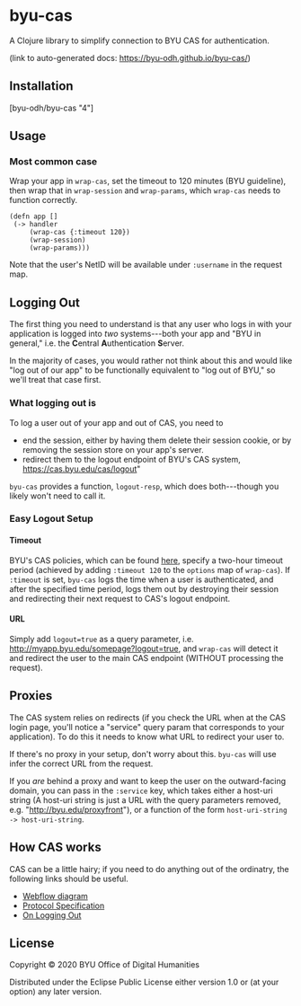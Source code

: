 # byu-cas

A Clojure library to simplify connection to BYU CAS for authentication.

(link to auto-generated docs: https://byu-odh.github.io/byu-cas/)

## Installation 
[byu-odh/byu-cas "4"]


## Usage

### Most common case
Wrap your app in `wrap-cas`, set the timeout to 120 minutes (BYU guideline), then wrap that in `wrap-session` and `wrap-params`, which `wrap-cas` needs to function correctly.

 ```
 (defn app []
  (-> handler
      (wrap-cas {:timeout 120})
      (wrap-session)
	  (wrap-params)))
 ```
Note that the user's NetID will be available under `:username` in the request map.

## Logging Out
The first thing you need to understand is that any user who logs in with your application is logged into *two* systems---both your app and "BYU in general," i.e. the **C**entral **A**uthentication **S**erver.  

In the majority of cases, you would rather not think about this and would like "log out of our app" to be functionally equivalent to "log out of BYU," so we'll treat that case first.

### What logging out is
To log a user out of your app and out of CAS, you need to 
 - end the session, either by having them delete their session cookie, or by removing the session store on your app's server.  
 - redirect them to the logout endpoint of BYU's CAS system, https://cas.byu.edu/cas/logout"
 
`byu-cas` provides a function, `logout-resp`, which does both---though you likely won't need to call it.

### Easy Logout Setup

#### Timeout

BYU's CAS policies, which can be found [here](https://it.byu.edu/nav_to.do?uri=%2Fkb_view.do%3Fsys_kb_id%3Deac4e9f90a0a3c0e4b937e7cc6b49811), specify a two-hour timeout period (achieved by adding `:timeout 120` to the `options` map of `wrap-cas`).  If `:timeout` is set, `byu-cas` logs the time when a user is authenticated, and after the specified time period, logs them out by destroying their session and redirecting their next request to CAS's logout endpoint.


#### URL
Simply add `logout=true` as a query parameter, i.e. http://myapp.byu.edu/somepage?logout=true, and `wrap-cas` will detect it and redirect the user to the main CAS endpoint (WITHOUT processing the request).


## Proxies
The CAS system relies on redirects (if you check the URL when at the CAS login page, you'll notice a "service" query param that corresponds to your application).  To do this it needs to know what URL to redirect your user to.

If there's no proxy in your setup, don't worry about this.  `byu-cas` will use infer the correct URL from the request.

If you *are* behind a proxy and want to keep the user on the outward-facing domain, you can pass in the `:service` key, which takes either a host-uri string (A host-uri string is just a URL with the query parameters removed, e.g. "http://byu.edu/proxyfront"), or a function of the form `host-uri-string -> host-uri-string`. 


## How CAS works
CAS can be a little hairy; if you need to do anything out of the ordinatry, the following links should be useful.


 - [Webflow diagram](https://apereo.github.io/cas/development/protocol/CAS-Protocol.html)
 - [Protocol Specification](https://apereo.github.io/cas/6.2.x/protocol/CAS-Protocol-Specification.html)
 - [On Logging Out](https://apereo.github.io/cas/6.2.x/installation/Logout-Single-Signout.html)


## License

Copyright © 2020 BYU Office of Digital Humanities

Distributed under the Eclipse Public License either version 1.0 or (at
your option) any later version.
